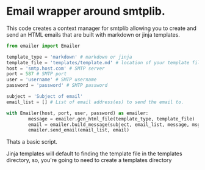 # Email wrapper around smtplib.

This code creates a context manager for smtplib allowing you to create and send an HTML emails that are built with markdown or jinja templates.

```py
from emailer import Emailer

template_type = 'markdown' # markdown or jinja
template_file = 'templates/template.md' # location of your template file, markdown or jinja file
host = 'smtp.host.com' # SMTP server
port = 587 # SMTP port
user = 'username' # SMTP username
password = 'password' # SMTP password

subject = 'Subject of email'
email_list = [] # List of email address(es) to send the email to.

with Emailer(host, port, user, password) as emailer:
        message = emailer.gen_html_file(template_type, template_file)
        email = emailer.build_message(subject, email_list, message, msg_type='html')
        emailer.send_email(email_list, email)
```

Thats a basic script.

Jinja templates will default to finding the template file in the templates directory, so, you're going to need to create a templates directory